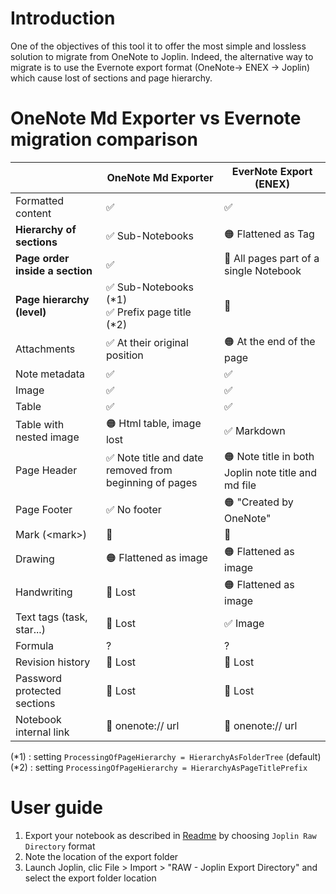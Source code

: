 # Introduction
One of the objectives of this tool it to offer the most simple and lossless solution to migrate from OneNote to Joplin. Indeed, the alternative way to migrate is to use the Evernote export format (OneNote-> ENEX -> Joplin) which cause lost of sections and page hierarchy.

# OneNote Md Exporter vs Evernote migration comparison

| | OneNote Md Exporter | EverNote Export (ENEX) |
| --- | --- | --- |
| Formatted content | ✅ | ✅ |
| **Hierarchy of sections** | ✅ Sub-Notebooks | 🟠 Flattened as Tag |
| **Page order inside a section** | ✅ | 🔴 All pages part of a single Notebook |
| **Page hierarchy (level)** | ✅ Sub-Notebooks (\*1)<br />✅ Prefix page title (\*2)| 🔴 |
| Attachments  | ✅ At their original position | 🟠 At the end of the page |
| Note metadata | ✅ | ✅ |
| Image  | ✅ | ✅ |
| Table  | ✅ | ✅ |
| Table with nested image  | 🟠 Html table, image lost | ✅ Markdown |
| Page Header | ✅ Note title and date removed from beginning of pages | 🟠 Note title in both Joplin note title and md file |
| Page Footer | ✅ No footer | 🟠 "Created by OneNote" |
| Mark (\<mark\>)  | 🔴 | 🔴 |
| Drawing | 🟠 Flattened as image | 🟠 Flattened as image |
| Handwriting  | 🔴 Lost | 🟠 Flattened as image |
| Text tags (task, star...)  | 🔴 Lost | ✅ Image |
| Formula  | ? | ? |
| Revision history | 🔴 Lost | 🔴 Lost |
| Password protected sections | 🔴 Lost | 🔴 Lost |
| Notebook internal link | 🔴 onenote:// url | 🔴 onenote:// url |

(\*1) : setting `ProcessingOfPageHierarchy = HierarchyAsFolderTree` (default)<br />
(\*2) : setting `ProcessingOfPageHierarchy = HierarchyAsPageTitlePrefix`

# User guide

1. Export your notebook as described in [Readme](/README.md) by choosing `Joplin Raw Directory` format
2. Note the location of the export folder
3. Launch Joplin, clic File > Import > "RAW - Joplin Export Directory" and select the export folder location
